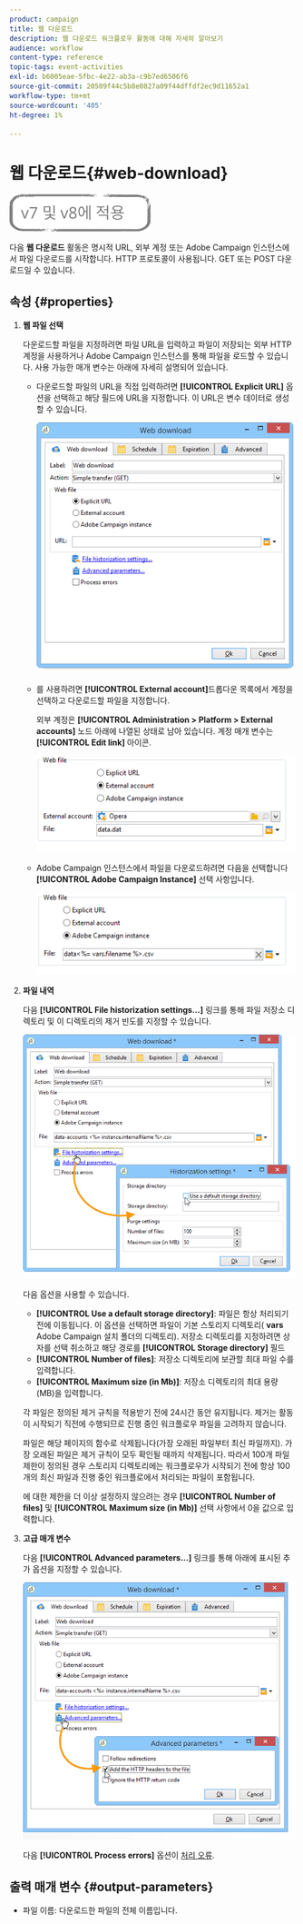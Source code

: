 ```yaml
---
product: campaign
title: 웹 다운로드
description: 웹 다운로드 워크플로우 활동에 대해 자세히 알아보기
audience: workflow
content-type: reference
topic-tags: event-activities
exl-id: b6005eae-5fbc-4e22-ab3a-c9b7ed6506f6
source-git-commit: 20509f44c5b8e0827a09f44dffdf2ec9d11652a1
workflow-type: tm+mt
source-wordcount: '405'
ht-degree: 1%

---
```


# 웹 다운로드{#web-download}

![](../../assets/common.svg)

다음 **웹 다운로드** 활동은 명시적 URL, 외부 계정 또는 Adobe Campaign 인스턴스에서 파일 다운로드를 시작합니다. HTTP 프로토콜이 사용됩니다. GET 또는 POST 다운로드일 수 있습니다.

## 속성 {#properties}

1. **웹 파일 선택**

   다운로드할 파일을 지정하려면 파일 URL을 입력하고 파일이 저장되는 외부 HTTP 계정을 사용하거나 Adobe Campaign 인스턴스를 통해 파일을 로드할 수 있습니다. 사용 가능한 매개 변수는 아래에 자세히 설명되어 있습니다.

   * 다운로드할 파일의 URL을 직접 입력하려면 **[!UICONTROL Explicit URL]** 옵션을 선택하고 해당 필드에 URL을 지정합니다. 이 URL은 변수 데이터로 생성할 수 있습니다.

      ![](assets/download_web_edit.png)

   * 를 사용하려면 **[!UICONTROL External account]**&#x200B;드롭다운 목록에서 계정을 선택하고 다운로드할 파일을 지정합니다.

      외부 계정은 **[!UICONTROL Administration > Platform > External accounts]** 노드 아래에 나열된 상태로 남아 있습니다. 계정 매개 변수는 **[!UICONTROL Edit link]** 아이콘.

      ![](assets/download_web_edit_external.png)

   * Adobe Campaign 인스턴스에서 파일을 다운로드하려면 다음을 선택합니다 **[!UICONTROL Adobe Campaign Instance]** 선택 사항입니다.

      ![](assets/download_web_edit_instance.png)

1. **파일 내역**

   다음 **[!UICONTROL File historization settings...]** 링크를 통해 파일 저장소 디렉토리 및 이 디렉토리의 제거 빈도를 지정할 수 있습니다.

   ![](assets/download_web_edit_hist.png)

   다음 옵션을 사용할 수 있습니다.

   * **[!UICONTROL Use a default storage directory]**: 파일은 항상 처리되기 전에 이동됩니다. 이 옵션을 선택하면 파일이 기본 스토리지 디렉토리( **vars** Adobe Campaign 설치 폴더의 디렉토리). 저장소 디렉토리를 지정하려면 상자를 선택 취소하고 해당 경로를 **[!UICONTROL Storage directory]** 필드
   * **[!UICONTROL Number of files]**: 저장소 디렉토리에 보관할 최대 파일 수를 입력합니다.
   * **[!UICONTROL Maximum size (in Mb)]**: 저장소 디렉토리의 최대 용량(MB)을 입력합니다.

   각 파일은 정의된 제거 규칙을 적용받기 전에 24시간 동안 유지됩니다. 제거는 활동이 시작되기 직전에 수행되므로 진행 중인 워크플로우 파일을 고려하지 않습니다.

   파일은 해당 페이지의 함수로 삭제됩니다(가장 오래된 파일부터 최신 파일까지). 가장 오래된 파일은 제거 규칙이 모두 확인될 때까지 삭제됩니다. 따라서 100개 파일 제한이 정의된 경우 스토리지 디렉토리에는 워크플로우가 시작되기 전에 항상 100개의 최신 파일과 진행 중인 워크플로에서 처리되는 파일이 포함됩니다.

   에 대한 제한을 더 이상 설정하지 않으려는 경우 **[!UICONTROL Number of files]** 및 **[!UICONTROL Maximum size (in Mb)]** 선택 사항에서 0을 값으로 입력합니다.

1. **고급 매개 변수**

   다음 **[!UICONTROL Advanced parameters...]** 링크를 통해 아래에 표시된 추가 옵션을 지정할 수 있습니다.

   ![](assets/download_web_edit_advanced.png)

   다음 **[!UICONTROL Process errors]** 옵션이 [처리 오류](monitoring-workflow-execution.md#processing-errors).

## 출력 매개 변수 {#output-parameters}

* 파일 이름: 다운로드한 파일의 전체 이름입니다.

